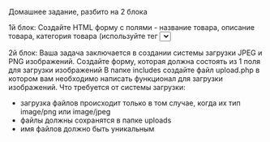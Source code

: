Домашнее задание, разбито на 2 блока

1й блок:
Создайте HTML форму с полями - название товара, описание товара, категория товара (используйте тег <select>), 
цена, а также кнопку "Добавить" с типом "submit". 
Форма должна иметь метод POST и переадресовываться на файл "add_product.php" из папки "includes".
В файле "add_product.php" вы должны получить значения этих полей и сохранить в файл products.txt. 
Например:
Название товара: Игрушки Marvel
Описание: Лучший набор с фигурками героев Marvel.
Категория товара: Детские игрушки
Цена: 1000 рублей
  

2й блок:
Ваша задача заключается в создании системы загрузки JPEG и PNG изображений.
Создайте форму, которая должна состоять из 1 поля для загрузки изображений
В папке includes создайте файл upload.php в котором вам необходимо написать функционал для загрузки изображений.
Что требуется от системы загрузки:
- загрузка файлов происходит только в том случае, когда их тип image/png или image/jpeg
- файлы должны сохранятся в папке uploads
- имя файлов должно быть уникальным
